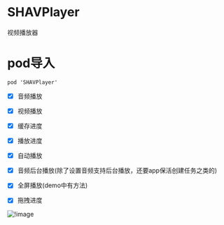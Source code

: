 # SHAVPlayer
视频播放器
# pod导入
```
pod 'SHAVPlayer'
```
- [x] 音频播放
- [x] 视频播放
- [x] 缓存进度
- [x] 播放进度
- [x] 自动播放
- [x] 音频后台播放(除了设置音频支持后台播放，还要app保活创建任务之类的)
- [x] 全屏播放(demo中有方法)
- [x] 拖拽进度


![!image](https://github.com/CCSH/SHAVPlayer/blob/master/QQ20190111-103340-HD.gif)

